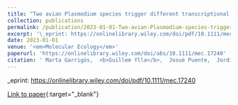 ```yaml
---
title: "Two avian Plasmodium species trigger different transcriptional responses on their vector Culex pipiens"
collection: publications
permalink: /publication/2023-01-01-Two-avian-Plasmodium-species-trigger-different-transcriptional-responses-on-their-vector-Culex-pipiens
excerpt: '\_eprint: https://onlinelibrary.wiley.com/doi/pdf/10.1111/mec.17240'
date: 2023-01-01
venue: '<em>Molecular Ecology</em>'
paperurl: 'https://onlinelibrary.wiley.com/doi/abs/10.1111/mec.17240'
citation: ' Marta Garrigós,  <b>Guillem Ylla</b>,  Josué Puente,  Jordi Figuerola,  María Ruiz-López, &quot;Two avian Plasmodium species trigger different transcriptional responses on their vector Culex pipiens.&quot; <em>Molecular Ecology</em>, 2023.'
---
```

\_eprint: https://onlinelibrary.wiley.com/doi/pdf/10.1111/mec.17240

[Link to paper](https://onlinelibrary.wiley.com/doi/abs/10.1111/mec.17240){:target="_blank"}
